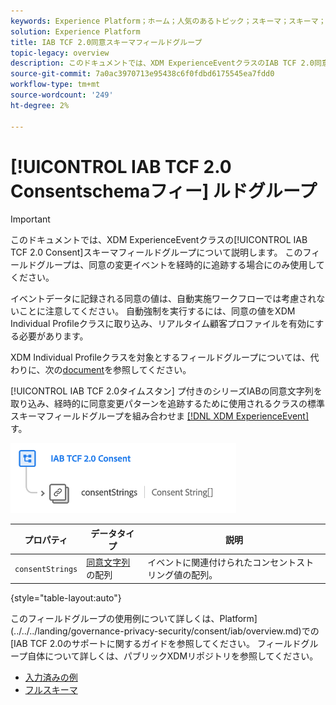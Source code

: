 ```yaml
---
keywords: Experience Platform；ホーム；人気のあるトピック；スキーマ；スキーマ；XDM;ExperienceEvent；フィールド；スキーマ；スキーマ；スキーマデザイン；フィールドグループ；フィールドグループ；iab;tcf；同意；
solution: Experience Platform
title: IAB TCF 2.0同意スキーマフィールドグループ
topic-legacy: overview
description: このドキュメントでは、XDM ExperienceEventクラスのIAB TCF 2.0同意スキーマフィールドグループの概要を説明します。
source-git-commit: 7a0ac3970713e95438c6f0fdbd6175545ea7fdd0
workflow-type: tm+mt
source-wordcount: '249'
ht-degree: 2%

---
```



# [!UICONTROL IAB TCF 2.0 Consentschemaフィー] ルドグループ

>[!IMPORTANT]
>
>このドキュメントでは、XDM ExperienceEventクラスの[!UICONTROL IAB TCF 2.0 Consent]スキーマフィールドグループについて説明します。 このフィールドグループは、同意の変更イベントを経時的に追跡する場合にのみ使用してください。
>
>イベントデータに記録される同意の値は、自動実施ワークフローでは考慮されないことに注意してください。 自動強制を実行するには、同意の値をXDM Individual Profileクラスに取り込み、リアルタイム顧客プロファイルを有効にする必要があります。
>
>XDM Individual Profileクラスを対象とするフィールドグループについては、代わりに、次の[document](../profile/iab.md)を参照してください。

[!UICONTROL IAB TCF 2.0タイムスタン] プ付きのシリーズIABの同意文字列を取り込み、経時的に同意変更パターンを追跡するために使用されるクラスの標準スキーマフィールドグループを組み合わせま [[!DNL XDM ExperienceEvent] ](../../classes/experienceevent.md) す。

![](../../images/field-groups/iab-event.png)

| プロパティ | データタイプ | 説明 |
| --- | --- | --- |
| `consentStrings` | [同意文字列](../../data-types/consent-string.md)の配列 | イベントに関連付けられたコンセントストリング値の配列。 |

{style=&quot;table-layout:auto&quot;}

このフィールドグループの使用例について詳しくは、Platform](../../../landing/governance-privacy-security/consent/iab/overview.md)での[IAB TCF 2.0のサポートに関するガイドを参照してください。 フィールドグループ自体について詳しくは、パブリックXDMリポジトリを参照してください。

* [入力済みの例](https://github.com/adobe/xdm/blob/master/components/fieldgroups/experience-event/experienceevent-privacy.example.1.json)
* [フルスキーマ](https://github.com/adobe/xdm/blob/master/components/fieldgroups/experience-event/experienceevent-privacy.schema.json)
